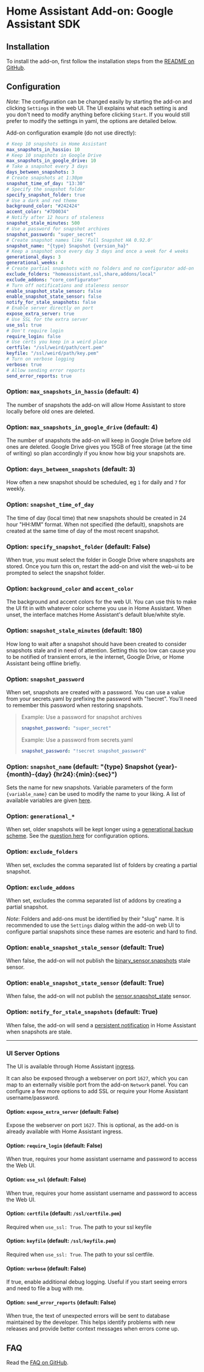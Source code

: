 # Home Assistant Add-on: Google Assistant SDK

## Installation

To install the add-on, first follow the installation steps from the [README on GitHub](https://github.com/sabeechen/hassio-google-drive-backup#installation).

## Configuration

_Note_: The configuration can be changed easily by starting the add-on and clicking `Settings` in the web UI.
The UI explains what each setting is and you don't need to modify anything before clicking `Start`.
If you would still prefer to modify the settings in yaml, the options are detailed below.

Add-on configuration example (do not use directly):

```yaml
# Keep 10 snapshots in Home Assistant
max_snapshots_in_hassio: 10
# Keep 10 snapshots in Google Drive
max_snapshots_in_google_drive: 10
# Take a snapshot every 3 days
days_between_snapshots: 3
# Create snapshots at 1:30pm
snapshot_time_of_day: "13:30"
# Specify the snapshot folder
specify_snapshot_folder: true
# Use a dark and red theme
background_color: "#242424"
accent_color: "#7D0034"
# Notify after 12 hours of staleness
snapshot_stale_minutes: 500
# Use a password for snapshot archives
snapshot_password: "super_secret"
# Create snapshot names like 'Full Snapshot HA 0.92.0'
snapshot_name: "{type} Snapshot {version_ha}"
# Keep a snapshot once every day 3 days and once a week for 4 weeks
generational_days: 3
generational_weeks: 4
# Create partial snapshots with no folders and no configurator add-on
exclude_folders: "homeassistant,ssl,share,addons/local"
exclude_addons: "core_configurator"
# Turn off notifications and staleness sensor
enable_snapshot_stale_sensor: false
enable_snapshot_state_sensor: false
notify_for_stale_snapshots: false
# Enable server directly on port
expose_extra_server: true
# Use SSL for the extra server
use_ssl: true
# Don't require login
require_login: false
# Use certs you keep in a weird place
certfile: "/ssl/weird/path/cert.pem"
keyfile: "/ssl/weird/path/key.pem"
# Turn on verbose logging
verbose: true
# Allow sending error reports
send_error_reports: true
```

### Option: `max_snapshots_in_hassio` (default: 4)

The number of snapshots the add-on will allow Home Assistant to store locally before old ones are deleted.

### Option: `max_snapshots_in_google_drive` (default: 4)

The number of snapshots the add-on will keep in Google Drive before old ones are deleted. Google Drive gives you 15GB of free storage (at the time of writing) so plan accordingly if you know how big your snapshots are.

### Option: `days_between_snapshots` (default: 3)

How often a new snapshot should be scheduled, eg `1` for daily and `7` for weekly.

### Option: `snapshot_time_of_day`

The time of day (local time) that new snapshots should be created in 24 hour "HH:MM" format. When not specified (the default), snapshots are created at the same time of day of the most recent snapshot.

### Option: `specify_snapshot_folder` (default: False)

When true, you must select the folder in Google Drive where snapshots are stored. Once you turn this on, restart the add-on and visit the web-ui to be prompted to select the snapshot folder.

### Option: `background_color` and `accent_color`

The background and accent colors for the web UI. You can use this to make the UI fit in with whatever color scheme you use in Home Assistant. When unset, the interface matches Home Assistant's default blue/white style.

### Option: `snapshot_stale_minutes` (default: 180)

How long to wait after a snapshot should have been created to consider snapshots stale and in need of attention. Setting this too low can cause you to be notified of transient errors, ie the internet, Google Drive, or Home Assistant being offline briefly.

### Option: `snapshot_password`

When set, snapshots are created with a password. You can use a value from your secrets.yaml by prefixing the password with "!secret". You'll need to remember this password when restoring snapshots.

> Example: Use a password for snapshot archives
>
> ```yaml
> snapshot_password: "super_secret"
> ```
>
> Example: Use a password from secrets.yaml
>
> ```yaml
> snapshot_password: "!secret snapshot_password"
> ```

### Option: `snapshot_name` (default: "{type} Snapshot {year}-{month}-{day} {hr24}:{min}:{sec}")

Sets the name for new snapshots. Variable parameters of the form `{variable_name}` can be used to modify the name to your liking. A list of available variables are given [here](https://github.com/sabeechen/hassio-google-drive-backup#can-i-give-snapshots-a-different-name).

### Option: `generational_*`

When set, older snapshots will be kept longer using a [generational backup scheme](https://en.wikipedia.org/wiki/Backup_rotation_scheme). See the [question here](https://github.com/sabeechen/hassio-google-drive-backup#can-i-keep-older-backups-for-longer) for configuration options.

### Option: `exclude_folders`

When set, excludes the comma separated list of folders by creating a partial snapshot.

### Option: `exclude_addons`

When set, excludes the comma separated list of addons by creating a partial snapshot.

_Note_: Folders and add-ons must be identified by their "slug" name. It is recommended to use the `Settings` dialog within the add-on web UI to configure partial snapshots since these names are esoteric and hard to find.

### Option: `enable_snapshot_stale_sensor` (default: True)

When false, the add-on will not publish the [binary_sensor.snapshots](https://github.com/sabeechen/hassio-google-drive-backup#how-will-i-know-this-will-be-there-when-i-need-it) stale sensor.

### Option: `enable_snapshot_state_sensor` (default: True)

When false, the add-on will not publish the [sensor.snapshot_state](https://github.com/sabeechen/hassio-google-drive-backup#how-will-i-know-this-will-be-there-when-i-need-it) sensor.

### Option: `notify_for_stale_snapshots` (default: True)

When false, the add-on will send a [persistent notification](https://github.com/sabeechen/hassio-google-drive-backup#how-will-i-know-this-will-be-there-when-i-need-it) in Home Assistant when snapshots are stale.

---

### UI Server Options

The UI is available through Home Assistant [ingress](https://www.home-assistant.io/blog/2019/04/15/hassio-ingress/).

It can also be exposed through a webserver on port `1627`, which you can map to an externally visible port from the add-on `Network` panel. You can configure a few more options to add SSL or require your Home Assistant username/password.

#### Option: `expose_extra_server` (default: False)

Expose the webserver on port `1627`. This is optional, as the add-on is already available with Home Assistant ingress.

#### Option: `require_login` (default: False)

When true, requires your home assistant username and password to access the Web UI.

#### Option: `use_ssl` (default: False)

When true, requires your home assistant username and password to access the Web UI.

#### Option: `certfile` (default: `/ssl/certfile.pem`)

Required when `use_ssl: True`. The path to your ssl keyfile

#### Option: `keyfile` (default: `/ssl/keyfile.pem`)

Required when `use_ssl: True`. The path to your ssl certfile.

#### Option: `verbose` (default: False)

If true, enable additional debug logging. Useful if you start seeing errors and need to file a bug with me.

#### Option: `send_error_reports` (default: False)

When true, the text of unexpected errors will be sent to database maintained by the developer. This helps identify problems with new releases and provide better context messages when errors come up.

## FAQ

Read the [FAQ on GitHub](https://github.com/sabeechen/hassio-google-drive-backup#faq).
